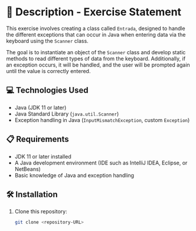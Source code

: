 # 📄 Description - Exercise Statement

This exercise involves creating a class called `Entrada`, designed to handle the different exceptions that can occur in Java when entering data via the keyboard using the `Scanner` class.

The goal is to instantiate an object of the `Scanner` class and develop static methods to read different types of data from the keyboard. Additionally, if an exception occurs, it will be handled, and the user will be prompted again until the value is correctly entered.

## 💻 Technologies Used

- Java (JDK 11 or later)
- Java Standard Library (`java.util.Scanner`)
- Exception handling in Java (`InputMismatchException`, custom `Exception`)

## 📋 Requirements

- JDK 11 or later installed
- A Java development environment (IDE such as IntelliJ IDEA, Eclipse, or NetBeans)
- Basic knowledge of Java and exception handling

## 🛠️ Installation

1. Clone this repository:
   ```sh
   git clone <repository-URL>